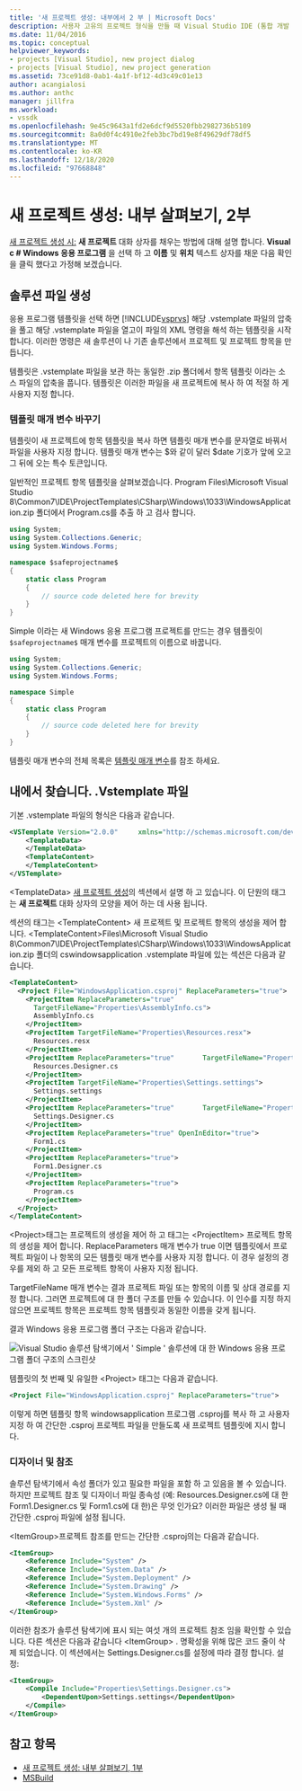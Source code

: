 ```yaml
---
title: '새 프로젝트 생성: 내부에서 2 부 | Microsoft Docs'
description: 사용자 고유의 프로젝트 형식을 만들 때 Visual Studio IDE (통합 개발 환경)에서 발생 하는 상황에 대해 자세히 살펴보겠습니다 (2/2 부).
ms.date: 11/04/2016
ms.topic: conceptual
helpviewer_keywords:
- projects [Visual Studio], new project dialog
- projects [Visual Studio], new project generation
ms.assetid: 73ce91d8-0ab1-4a1f-bf12-4d3c49c01e13
author: acangialosi
ms.author: anthc
manager: jillfra
ms.workload:
- vssdk
ms.openlocfilehash: 9e45c9643a1fd2e6dcf9d5520fbb2982736b5109
ms.sourcegitcommit: 8a0d0f4c4910e2feb3bc7bd19e8f49629df78df5
ms.translationtype: MT
ms.contentlocale: ko-KR
ms.lasthandoff: 12/18/2020
ms.locfileid: "97668848"
---
```

# <a name="new-project-generation-under-the-hood-part-two"></a>새 프로젝트 생성: 내부 살펴보기, 2부

[새 프로젝트 생성 시:](../../extensibility/internals/new-project-generation-under-the-hood-part-one.md) **새 프로젝트** 대화 상자를 채우는 방법에 대해 설명 합니다. **Visual c # Windows 응용 프로그램** 을 선택 하 고 **이름** 및 **위치** 텍스트 상자를 채운 다음 확인을 클릭 했다고 가정해 보겠습니다.

## <a name="generating-the-solution-files"></a>솔루션 파일 생성
 응용 프로그램 템플릿을 선택 하면 [!INCLUDE[vsprvs](../../code-quality/includes/vsprvs_md.md)] 해당 .vstemplate 파일의 압축을 풀고 해당 .vstemplate 파일을 열고이 파일의 XML 명령을 해석 하는 템플릿을 시작 합니다. 이러한 명령은 새 솔루션이 나 기존 솔루션에서 프로젝트 및 프로젝트 항목을 만듭니다.

 템플릿은 .vstemplate 파일을 보관 하는 동일한 .zip 폴더에서 항목 템플릿 이라는 소스 파일의 압축을 풉니다. 템플릿은 이러한 파일을 새 프로젝트에 복사 하 여 적절 하 게 사용자 지정 합니다.

### <a name="template-parameter-replacement"></a>템플릿 매개 변수 바꾸기
 템플릿이 새 프로젝트에 항목 템플릿을 복사 하면 템플릿 매개 변수를 문자열로 바꿔서 파일을 사용자 지정 합니다. 템플릿 매개 변수는 $와 같이 달러 $date 기호가 앞에 오고 그 뒤에 오는 특수 토큰입니다.

 일반적인 프로젝트 항목 템플릿을 살펴보겠습니다. Program Files\Microsoft Visual Studio 8\Common7\IDE\ProjectTemplates\CSharp\Windows\1033\WindowsApplication.zip 폴더에서 Program.cs를 추출 하 고 검사 합니다.

```csharp
using System;
using System.Collections.Generic;
using System.Windows.Forms;

namespace $safeprojectname$
{
    static class Program
    {
        // source code deleted here for brevity
    }
}
```

Simple 이라는 새 Windows 응용 프로그램 프로젝트를 만드는 경우 템플릿이 `$safeprojectname$` 매개 변수를 프로젝트의 이름으로 바꿉니다.

```csharp
using System;
using System.Collections.Generic;
using System.Windows.Forms;

namespace Simple
{
    static class Program
    {
        // source code deleted here for brevity
    }
}
```

 템플릿 매개 변수의 전체 목록은 [템플릿 매개 변수](../../ide/template-parameters.md)를 참조 하세요.

## <a name="a-look-inside-a-vstemplate-file"></a>내에서 찾습니다. .Vstemplate 파일
 기본 .vstemplate 파일의 형식은 다음과 같습니다.

```xml
<VSTemplate Version="2.0.0"     xmlns="http://schemas.microsoft.com/developer/vstemplate/2005"     Type="Project">
    <TemplateData>
    </TemplateData>
    <TemplateContent>
    </TemplateContent>
</VSTemplate>
```

 \<TemplateData> [새 프로젝트 생성](../../extensibility/internals/new-project-generation-under-the-hood-part-one.md)의 섹션에서 설명 하 고 있습니다. 이 단원의 태그는 **새 프로젝트** 대화 상자의 모양을 제어 하는 데 사용 됩니다.

 섹션의 태그는 \<TemplateContent> 새 프로젝트 및 프로젝트 항목의 생성을 제어 합니다. \<TemplateContent>Files\Microsoft Visual Studio 8\Common7\IDE\ProjectTemplates\CSharp\Windows\1033\WindowsApplication.zip 폴더의 cswindowsapplication .vstemplate 파일에 있는 섹션은 다음과 같습니다.

```xml
<TemplateContent>
  <Project File="WindowsApplication.csproj" ReplaceParameters="true">
    <ProjectItem ReplaceParameters="true"
      TargetFileName="Properties\AssemblyInfo.cs">
      AssemblyInfo.cs
    </ProjectItem>
    <ProjectItem TargetFileName="Properties\Resources.resx">
      Resources.resx
    </ProjectItem>
    <ProjectItem ReplaceParameters="true"       TargetFileName="Properties\Resources.Designer.cs">
      Resources.Designer.cs
    </ProjectItem>
    <ProjectItem TargetFileName="Properties\Settings.settings">
      Settings.settings
    </ProjectItem>
    <ProjectItem ReplaceParameters="true"       TargetFileName="Properties\Settings.Designer.cs">
      Settings.Designer.cs
    </ProjectItem>
    <ProjectItem ReplaceParameters="true" OpenInEditor="true">
      Form1.cs
    </ProjectItem>
    <ProjectItem ReplaceParameters="true">
      Form1.Designer.cs
    </ProjectItem>
    <ProjectItem ReplaceParameters="true">
      Program.cs
    </ProjectItem>
  </Project>
</TemplateContent>
```

 \<Project>태그는 프로젝트의 생성을 제어 하 고 태그는 \<ProjectItem> 프로젝트 항목의 생성을 제어 합니다. ReplaceParameters 매개 변수가 true 이면 템플릿에서 프로젝트 파일이 나 항목의 모든 템플릿 매개 변수를 사용자 지정 합니다. 이 경우 설정의 경우를 제외 하 고 모든 프로젝트 항목이 사용자 지정 됩니다.

 TargetFileName 매개 변수는 결과 프로젝트 파일 또는 항목의 이름 및 상대 경로를 지정 합니다. 그러면 프로젝트에 대 한 폴더 구조를 만들 수 있습니다. 이 인수를 지정 하지 않으면 프로젝트 항목은 프로젝트 항목 템플릿과 동일한 이름을 갖게 됩니다.

 결과 Windows 응용 프로그램 폴더 구조는 다음과 같습니다.

 ![Visual Studio 솔루션 탐색기에서 ' Simple ' 솔루션에 대 한 Windows 응용 프로그램 폴더 구조의 스크린샷](../../extensibility/internals/media/simplesolution.png)

 템플릿의 첫 번째 및 유일한 \<Project> 태그는 다음과 같습니다.

```xml
<Project File="WindowsApplication.csproj" ReplaceParameters="true">
```

 이렇게 하면 템플릿 항목 windowsapplication 프로그램 .csproj를 복사 하 고 사용자 지정 하 여 간단한 .csproj 프로젝트 파일을 만들도록 새 프로젝트 템플릿에 지시 합니다.

### <a name="designers-and-references"></a>디자이너 및 참조
 솔루션 탐색기에서 속성 폴더가 있고 필요한 파일을 포함 하 고 있음을 볼 수 있습니다. 하지만 프로젝트 참조 및 디자이너 파일 종속성 (예: Resources.Designer.cs에 대 한 Form1.Designer.cs 및 Form1.cs에 대 한)은 무엇 인가요?  이러한 파일은 생성 될 때 간단한 .csproj 파일에 설정 됩니다.

 \<ItemGroup>프로젝트 참조를 만드는 간단한 .csproj의는 다음과 같습니다.

```xml
<ItemGroup>
    <Reference Include="System" />
    <Reference Include="System.Data" />
    <Reference Include="System.Deployment" />
    <Reference Include="System.Drawing" />
    <Reference Include="System.Windows.Forms" />
    <Reference Include="System.Xml" />
</ItemGroup>
```

 이러한 참조가 솔루션 탐색기에 표시 되는 여섯 개의 프로젝트 참조 임을 확인할 수 있습니다. 다른 섹션은 다음과 같습니다 \<ItemGroup> . 명확성을 위해 많은 코드 줄이 삭제 되었습니다. 이 섹션에서는 Settings.Designer.cs를 설정에 따라 결정 합니다. 설정:

```xml
<ItemGroup>
    <Compile Include="Properties\Settings.Designer.cs">
        <DependentUpon>Settings.settings</DependentUpon>
    </Compile>
</ItemGroup>
```

## <a name="see-also"></a>참고 항목

- [새 프로젝트 생성: 내부 살펴보기, 1부](../../extensibility/internals/new-project-generation-under-the-hood-part-one.md)
- [MSBuild](../../msbuild/msbuild.md)
